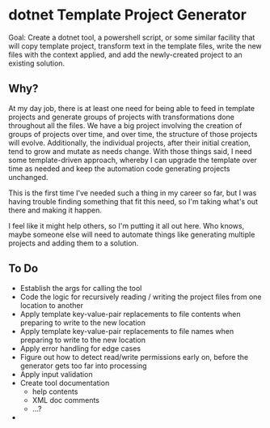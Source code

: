 # dotnet Template Project Generator

Goal: Create a dotnet tool, a powershell script, or some similar facility that will copy template project, transform text in the template files, write the new files with the context applied, and add the newly-created project to an existing solution.  

## Why?

At my day job, there is at least one need for being able to feed in template projects and generate groups of projects with transformations done throughout all the files. We have a big project involving the creation of groups of projects over time, and over time, the structure of those projects will evolve. Additionally, the individual projects, after their initial creation, tend to grow and mutate as needs change. With those things said, I need some template-driven approach, whereby I can upgrade the template over time as needed and keep the automation code generating projects unchanged.  

This is the first time I've needed such a thing in my career so far, but I was having trouble finding something that fit this need, so I'm taking what's out there and making it happen.

I feel like it might help others, so I'm putting it all out here. Who knows, maybe someone else will need to automate things like generating multiple projects and adding them to a solution.

## To Do
- Establish the args for calling the tool
- Code the logic for recursively reading / writing the project files from one location to another
- Apply template key-value-pair replacements to file contents when preparing to write to the new location
- Apply template key-value-pair replacements to file names when preparing to write to the new location
- Apply error handling for edge cases
- Figure out how to detect read/write permissions early on, before the generator gets too far into processing
- Apply input validation
- Create tool documentation
  - help contents
  - XML doc comments
  - ...?
- 


